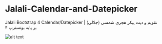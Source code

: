 # Jalali-Calendar-and-Datepicker
Jalali Bootstrap 4 Calendar/Datepicker | تقویم و دیت پیکر هجری شمسی (جلالی) بر پایه بوتسترپ ۴

![alt text](http://haidari.co/wp-content/uploads/2018/10/jalali-calendar-bootstrap.jpg)